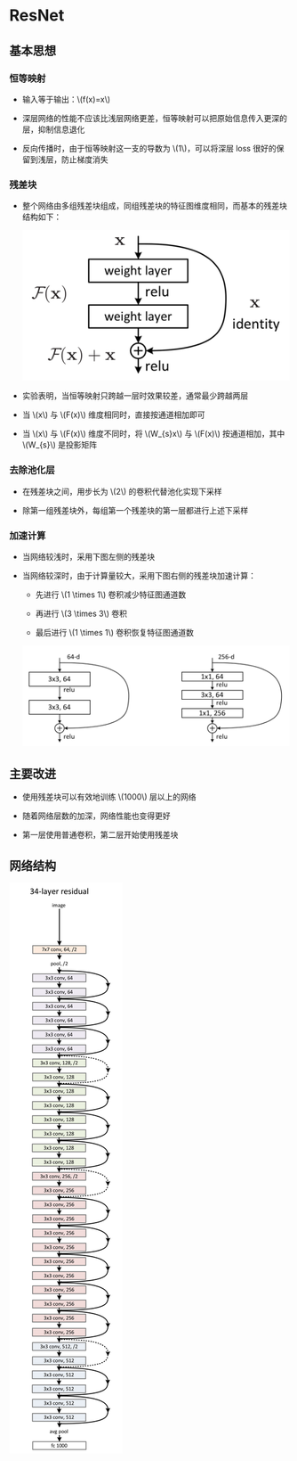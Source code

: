<script type="text/javascript" src="http://cdn.mathjax.org/mathjax/latest/MathJax.js?config=default"></script>

# ResNet

## 基本思想

### 恒等映射

- 输入等于输出：\\(f(x)=x\\)

- 深层网络的性能不应该比浅层网络更差，恒等映射可以把原始信息传入更深的层，抑制信息退化

- 反向传播时，由于恒等映射这一支的导数为 \\(1\\)，可以将深层 loss 很好的保留到浅层，防止梯度消失

### 残差块

- 整个网络由多组残差块组成，同组残差块的特征图维度相同，而基本的残差块结构如下：

	![img](images/resnet_block.png)

- 实验表明，当恒等映射只跨越一层时效果较差，通常最少跨越两层

- 当 \\(x\\) 与 \\(F(x)\\) 维度相同时，直接按通道相加即可

- 当 \\(x\\) 与 \\(F(x)\\) 维度不同时，将 \\(W\_{s}x\\) 与 \\(F(x)\\) 按通道相加，其中 \\(W\_{s}\\) 是投影矩阵

### 去除池化层

- 在残差块之间，用步长为 \\(2\\) 的卷积代替池化实现下采样

- 除第一组残差块外，每组第一个残差块的第一层都进行上述下采样

### 加速计算

- 当网络较浅时，采用下图左侧的残差块

- 当网络较深时，由于计算量较大，采用下图右侧的残差块加速计算：

	- 先进行 \\(1 \times 1\\) 卷积减少特征图通道数

	- 再进行 \\(3 \times 3\\) 卷积

	- 最后进行 \\(1 \times 1\\) 卷积恢复特征图通道数

	![img](images/resnet_fast.png)

## 主要改进

- 使用残差块可以有效地训练 \\(1000\\) 层以上的网络

- 随着网络层数的加深，网络性能也变得更好

- 第一层使用普通卷积，第二层开始使用残差块

## 网络结构

![img](images/resnet.png)